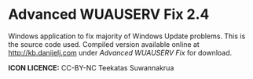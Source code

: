 Advanced WUAUSERV Fix 2.4
=========================

Windows application to fix majority of Windows Update problems. This is the source code used. Compiled version available online at http://kb.danijelj.com under *Advanced WUAUSERV Fix* for download.

**ICON LICENCE:** CC-BY-NC Teekatas Suwannakrua
